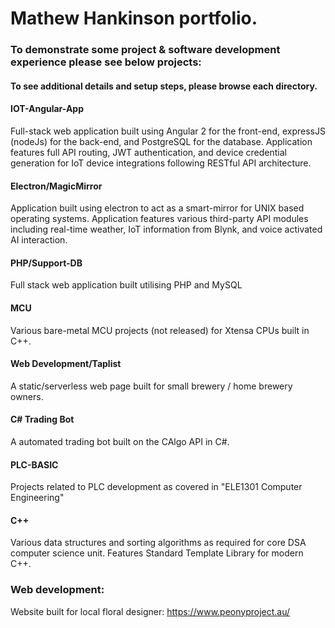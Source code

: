 # Mathew Hankinson portfolio.

 ### To demonstrate some project & software development experience please see below projects:

#### To see additional details and setup steps, please browse each directory.

#### IOT-Angular-App
Full-stack web application built using Angular 2 for the front-end, expressJS (nodeJs) for the back-end, and PostgreSQL for the database.
Application features full API routing, JWT authentication, and device credential generation for IoT device integrations following RESTful API architecture.

#### Electron/MagicMirror
Application built using electron to act as a smart-mirror for UNIX based operating systems.
Application features various third-party API modules including real-time weather, IoT information from Blynk, and voice activated AI interaction.

#### PHP/Support-DB
Full stack web application built utilising PHP and MySQL

#### MCU
Various bare-metal MCU projects (not released) for Xtensa CPUs built in C++.

#### Web Development/Taplist
A static/serverless web page built for small brewery / home brewery owners.

#### C# Trading Bot
A automated trading bot built on the CAlgo API in C#.

#### PLC-BASIC
Projects related to PLC development as covered in "ELE1301 Computer Engineering"

#### C++
Various data structures and sorting algorithms as required for core DSA computer science unit. Features Standard Template Library for modern C++.

### Web development:
Website built for local floral designer: https://www.peonyproject.au/
